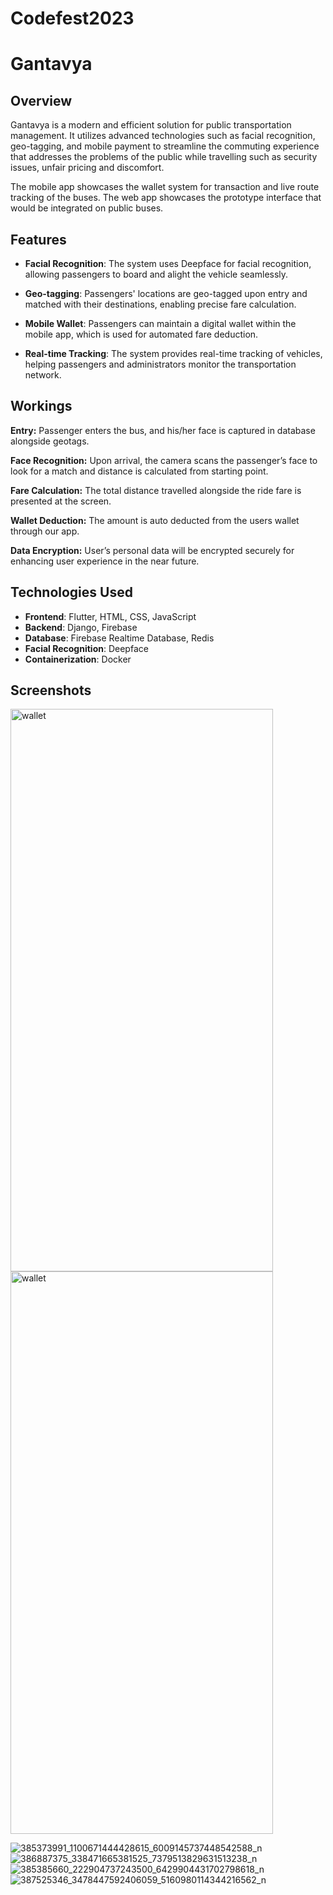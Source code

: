 # Codefest2023

# Gantavya

## Overview

Gantavya is a modern and efficient solution for public transportation management. It utilizes advanced technologies such as facial recognition, geo-tagging, and mobile payment to streamline the commuting experience that addresses the problems of the public while travelling such as security issues, unfair pricing and discomfort. 

The mobile app showcases the wallet system for transaction and live route tracking of the buses. The web app showcases the prototype interface that would be integrated on public buses.

## Features

- **Facial Recognition**: The system uses Deepface for facial recognition, allowing passengers to board and alight the vehicle seamlessly.

- **Geo-tagging**: Passengers' locations are geo-tagged upon entry and matched with their destinations, enabling precise fare calculation.

- **Mobile Wallet**: Passengers can maintain a digital wallet within the mobile app, which is used for automated fare deduction.

- **Real-time Tracking**: The system provides real-time tracking of vehicles, helping passengers and administrators monitor the transportation network.

## Workings
**Entry:**
Passenger enters the bus,  and his/her face is captured in database alongside geotags. 

**Face Recognition:**
Upon arrival, the camera scans the passenger’s face to look for a match and distance is calculated from starting point.

**Fare Calculation:**
The total distance travelled alongside the ride fare is presented at the screen.

**Wallet Deduction:**
The amount is auto deducted from the users wallet through our app.

**Data Encryption:**
User’s personal data will be encrypted securely for enhancing user experience in the near future.

## Technologies Used

- **Frontend**: Flutter, HTML, CSS, JavaScript
- **Backend**: Django, Firebase
- **Database**: Firebase Realtime Database, Redis
- **Facial Recognition**: Deepface
- **Containerization**: Docker

## Screenshots 
<img src="https://github.com/Nawap1/Codefest2023/assets/98960524/7d9f8b62-7971-4906-a9e2-f2b2b08b44af" alt="wallet" width="420" height="900">
<img src="https://github.com/Nawap1/Codefest2023/assets/98960524/ff090405-1598-47cd-9ace-9be971ca5b0a" alt="wallet" width="420" height="900">



![385373991_1100671444428615_6009145737448542588_n](https://github.com/siddevkota/Codefest2023/assets/98960524/ad30645e-2690-4ade-b088-908b7e57e10d)
![386887375_338471665381525_7379513829631513238_n](https://github.com/siddevkota/Codefest2023/assets/98960524/2c309a2a-4f3a-4fe7-aa65-9d0f5e4e4d15)
![385385660_222904737243500_6429904431702798618_n](https://github.com/siddevkota/Codefest2023/assets/98960524/8de903d0-97ab-403a-9b86-03a80ae27717)
![387525346_3478447592406059_5160980114344216562_n](https://github.com/siddevkota/Codefest2023/assets/98960524/1416ef49-99c8-4df6-9d21-5f5d5b26338b)
